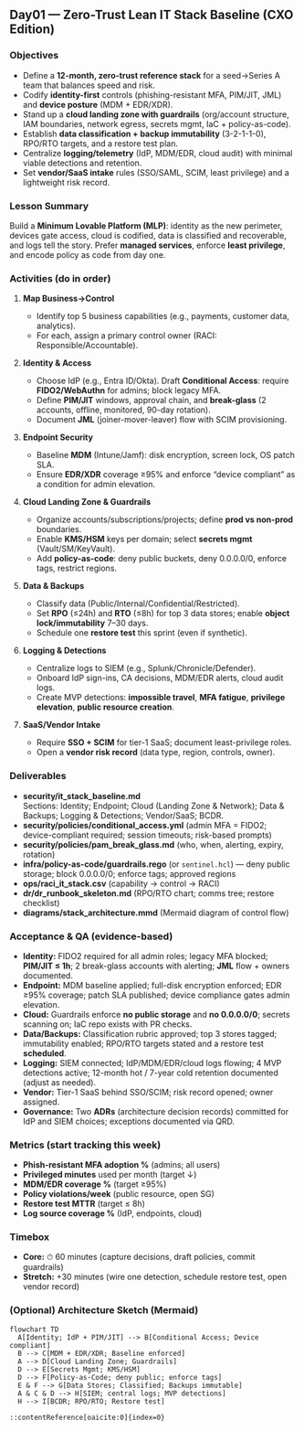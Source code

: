 ## Day01 — Zero-Trust Lean IT Stack Baseline (CXO Edition)

### Objectives
- Define a **12-month, zero-trust reference stack** for a seed→Series A team that balances speed and risk.
- Codify **identity-first** controls (phishing-resistant MFA, PIM/JIT, JML) and **device posture** (MDM + EDR/XDR).
- Stand up a **cloud landing zone with guardrails** (org/account structure, IAM boundaries, network egress, secrets mgmt, IaC + policy-as-code).
- Establish **data classification + backup immutability** (3-2-1-1-0), RPO/RTO targets, and a restore test plan.
- Centralize **logging/telemetry** (IdP, MDM/EDR, cloud audit) with minimal viable detections and retention.
- Set **vendor/SaaS intake** rules (SSO/SAML, SCIM, least privilege) and a lightweight risk record.

### Lesson Summary
Build a **Minimum Lovable Platform (MLP)**: identity as the new perimeter, devices gate access, cloud is codified, data is classified and recoverable, and logs tell the story. Prefer **managed services**, enforce **least privilege**, and encode policy as code from day one.

### Activities (do in order)
1. **Map Business→Control**  
   - Identify top 5 business capabilities (e.g., payments, customer data, analytics).  
   - For each, assign a primary control owner (RACI: Responsible/Accountable).

2. **Identity & Access**  
   - Choose IdP (e.g., Entra ID/Okta). Draft **Conditional Access**: require **FIDO2/WebAuthn** for admins; block legacy MFA.  
   - Define **PIM/JIT** windows, approval chain, and **break-glass** (2 accounts, offline, monitored, 90-day rotation).  
   - Document **JML** (joiner-mover-leaver) flow with SCIM provisioning.

3. **Endpoint Security**  
   - Baseline **MDM** (Intune/Jamf): disk encryption, screen lock, OS patch SLA.  
   - Ensure **EDR/XDR** coverage ≥95% and enforce “device compliant” as a condition for admin elevation.

4. **Cloud Landing Zone & Guardrails**  
   - Organize accounts/subscriptions/projects; define **prod vs non-prod** boundaries.  
   - Enable **KMS/HSM** keys per domain; select **secrets mgmt** (Vault/SM/KeyVault).  
   - Add **policy-as-code**: deny public buckets, deny 0.0.0.0/0, enforce tags, restrict regions.

5. **Data & Backups**  
   - Classify data (Public/Internal/Confidential/Restricted).  
   - Set **RPO** (≤24h) and **RTO** (≤8h) for top 3 data stores; enable **object lock/immutability** 7–30 days.  
   - Schedule one **restore test** this sprint (even if synthetic).

6. **Logging & Detections**  
   - Centralize logs to SIEM (e.g., Splunk/Chronicle/Defender).  
   - Onboard IdP sign-ins, CA decisions, MDM/EDR alerts, cloud audit logs.  
   - Create MVP detections: **impossible travel**, **MFA fatigue**, **privilege elevation**, **public resource creation**.

7. **SaaS/Vendor Intake**  
   - Require **SSO + SCIM** for tier-1 SaaS; document least-privilege roles.  
   - Open a **vendor risk record** (data type, region, controls, owner).

### Deliverables
- **security/it_stack_baseline.md**  
  Sections: Identity; Endpoint; Cloud (Landing Zone & Network); Data & Backups; Logging & Detections; Vendor/SaaS; BCDR.
- **security/policies/conditional_access.yml** (admin MFA = FIDO2; device-compliant required; session timeouts; risk-based prompts)
- **security/policies/pam_break_glass.md** (who, when, alerting, expiry, rotation)
- **infra/policy-as-code/guardrails.rego** (or `sentinel.hcl`) — deny public storage; block 0.0.0.0/0; enforce tags; approved regions
- **ops/raci_it_stack.csv** (capability → control → RACI)
- **dr/dr_runbook_skeleton.md** (RPO/RTO chart; comms tree; restore checklist)
- **diagrams/stack_architecture.mmd** (Mermaid diagram of control flow)

### Acceptance & QA (evidence-based)
- **Identity:** FIDO2 required for all admin roles; legacy MFA blocked; **PIM/JIT ≤ 1h**; 2 break-glass accounts with alerting; **JML** flow + owners documented.  
- **Endpoint:** MDM baseline applied; full-disk encryption enforced; EDR ≥95% coverage; patch SLA published; device compliance gates admin elevation.  
- **Cloud:** Guardrails enforce **no public storage** and **no 0.0.0.0/0**; secrets scanning on; IaC repo exists with PR checks.  
- **Data/Backups:** Classification rubric approved; top 3 stores tagged; immutability enabled; RPO/RTO targets stated and a restore test **scheduled**.  
- **Logging:** SIEM connected; IdP/MDM/EDR/cloud logs flowing; 4 MVP detections active; 12-month hot / 7-year cold retention documented (adjust as needed).  
- **Vendor:** Tier-1 SaaS behind SSO/SCIM; risk record opened; owner assigned.  
- **Governance:** Two **ADRs** (architecture decision records) committed for IdP and SIEM choices; exceptions documented via QRD.

### Metrics (start tracking this week)
- **Phish-resistant MFA adoption %** (admins; all users)  
- **Privileged minutes** used per month (target ↓)  
- **MDM/EDR coverage %** (target ≥95%)  
- **Policy violations/week** (public resource, open SG)  
- **Restore test MTTR** (target ≤ 8h)  
- **Log source coverage %** (IdP, endpoints, cloud)

### Timebox
- **Core:** ⏱ 60 minutes (capture decisions, draft policies, commit guardrails)  
- **Stretch:** +30 minutes (wire one detection, schedule restore test, open vendor record)

### (Optional) Architecture Sketch (Mermaid)
```mermaid
flowchart TD
  A[Identity; IdP + PIM/JIT] --> B[Conditional Access; Device compliant]
  B --> C[MDM + EDR/XDR; Baseline enforced]
  A --> D[Cloud Landing Zone; Guardrails]
  D --> E[Secrets Mgmt; KMS/HSM]
  D --> F[Policy-as-Code; deny public; enforce tags]
  E & F --> G[Data Stores; Classified; Backups immutable]
  A & C & D --> H[SIEM; central logs; MVP detections]
  H --> I[BCDR; RPO/RTO; Restore test]
````

```
::contentReference[oaicite:0]{index=0}
```
